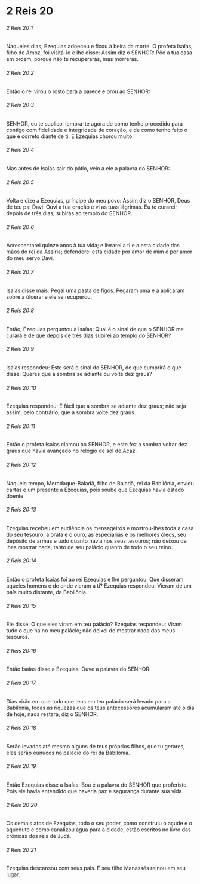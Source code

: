 # 2 Reis 20

###### 2 Reis 20:1

Naqueles dias, Ezequias adoeceu e ficou à beira da morte. O profeta Isaías, filho de Amoz, foi visitá-lo e lhe disse: Assim diz o SENHOR: Põe a tua casa em ordem, porque não te recuperarás, mas morrerás.

###### 2 Reis 20:2

Então o rei virou o rosto para a parede e orou ao SENHOR:

###### 2 Reis 20:3

SENHOR, eu te suplico, lembra-te agora de como tenho procedido para contigo com fidelidade e integridade de coração, e de como tenho feito o que é correto diante de ti. E Ezequias chorou muito.

###### 2 Reis 20:4

Mas antes de Isaías sair do pátio, veio a ele a palavra do SENHOR:

###### 2 Reis 20:5

Volta e dize a Ezequias, príncipe do meu povo: Assim diz o SENHOR, Deus de teu pai Davi: Ouvi a tua oração e vi as tuas lágrimas. Eu te curarei; depois de três dias, subirás ao templo do SENHOR.

###### 2 Reis 20:6

Acrescentarei quinze anos à tua vida; e livrarei a ti e a esta cidade das mãos do rei da Assíria; defenderei esta cidade por amor de mim e por amor do meu servo Davi.

###### 2 Reis 20:7

Isaías disse mais: Pegai uma pasta de figos. Pegaram uma e a aplicaram sobre a úlcera; e ele se recuperou.

###### 2 Reis 20:8

Então, Ezequias perguntou a Isaías: Qual é o sinal de que o SENHOR me curará e de que depois de três dias subirei ao templo do SENHOR?

###### 2 Reis 20:9

Isaías respondeu: Este será o sinal do SENHOR, de que cumprirá o que disse: Queres que a sombra se adiante ou volte dez graus?

###### 2 Reis 20:10

Ezequias respondeu: É fácil que a sombra se adiante dez graus; não seja assim; pelo contrário, que a sombra volte dez graus.

###### 2 Reis 20:11

Então o profeta Isaías clamou ao SENHOR, e este fez a sombra voltar dez graus que havia avançado no relógio de sol de Acaz.

###### 2 Reis 20:12

Naquele tempo, Merodaque-Baladã, filho de Baladã, rei da Babilônia, enviou cartas e um presente a Ezequias, pois soube que Ezequias havia estado doente.

###### 2 Reis 20:13

Ezequias recebeu em audiência os mensageiros e mostrou-lhes toda a casa do seu tesouro, a prata e o ouro, as especiarias e os melhores óleos, seu depósito de armas e tudo quanto havia nos seus tesouros; não deixou de lhes mostrar nada, tanto de seu palácio quanto de todo o seu reino.

###### 2 Reis 20:14

Então o profeta Isaías foi ao rei Ezequias e lhe perguntou: Que disseram aqueles homens e de onde vieram a ti? Ezequias respondeu: Vieram de um país muito distante, da Babilônia.

###### 2 Reis 20:15

Ele disse: O que eles viram em teu palácio? Ezequias respondeu: Viram tudo o que há no meu palácio; não deixei de mostrar nada dos meus tesouros.

###### 2 Reis 20:16

Então Isaías disse a Ezequias: Ouve a palavra do SENHOR:

###### 2 Reis 20:17

Dias virão em que tudo que tens em teu palácio será levado para a Babilônia, todas as riquezas que os teus antecessores acumularam até o dia de hoje; nada restará, diz o SENHOR.

###### 2 Reis 20:18

Serão levados até mesmo alguns de teus próprios filhos, que tu gerares; eles serão eunucos no palácio do rei da Babilônia.

###### 2 Reis 20:19

Então Ezequias disse a Isaías: Boa é a palavra do SENHOR que proferiste. Pois ele havia entendido que haveria paz e segurança durante sua vida.

###### 2 Reis 20:20

Os demais atos de Ezequias, todo o seu poder, como construiu o açude e o aqueduto e como canalizou água para a cidade, estão escritos no livro das crônicas dos reis de Judá.

###### 2 Reis 20:21

Ezequias descansou com seus pais. E seu filho Manassés reinou em seu lugar.

